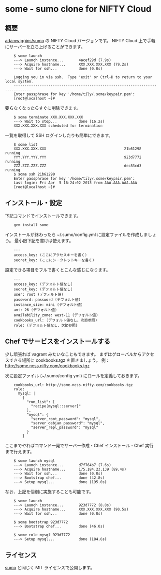 # some - sumo clone for NIFTY Cloud

## 概要

[adamwiggins/sumo](http://github.com/adamwiggins/sumo) の NIFTY Cloud バージョンです。
NIFTY Cloud 上で手軽にサーバーを立ち上げることができます。

        $ some launch
        ---> Launch instance...       4acef29d (7.9s)
        ---> Acquire hostname...      XXX.XXX.XXX.XXX (79.2s)
        ---> Wait for ssh...          done (0.0s)
        
        Logging you in via ssh.  Type 'exit' or Ctrl-D to return to your local system.
        ------------------------------------------------------------------------------
        Enter passphrase for key '/home/tily/.some/keypair.pem':
        [root@localhost ~]#

要らなくなったらすぐに削除できます。

        $ some terminate XXX.XXX.XXX.XXX
        ---> Wait to stop...          done (16.2s)
        XXX.XXX.XXX.XXX scheduled for termination

一覧を取得して SSH ログインしたりも簡単にできます。

        $ some list
        XXX.XXX.XXX.XXX                                    21b61298     running
        YYY.YYY.YYY.YYY                                    923d7772     running
        ZZZ.ZZZ.ZZZ.ZZZ                                    dec83cd3     running
        $ some ssh 21b61298
        Enter passphrase for key '/home/tily/.some/keypair.pem':
        Last login: Fri Apr  5 16:24:02 2013 from AAA.AAA.AAA.AAA
        [root@localhost ~]#

## インストール・設定

下記コマンドでインストールできます。

        gem install some

インストールが終わったら ~/.sumo/config.yml に設定ファイルを作成しましょう。
最小限下記を書けば使えます。

        ---
        access_key: (ここにアクセスキーを書く)
        secret_key: (ここにシークレットキーを書く)

設定できる項目をフルで書くとこんな感じになります。

        ---
        access_key: (デフォルト値なし)
        secret_key: (デフォルト値なし)
        user: root (デフォルト値)
        password: password (デフォルト値)
        instance_size: mini (デフォルト値)
        ami: 26 (デフォルト値)
        availability_zone: west-11 (デフォルト値)
        cookbooks_url: (デフォルト値なし、次節参照)
        role: (デフォルト値なし、次節参照)

## Chef でサービスをインストールする

少し頑張れば vagrant みたいなこともできます。
まずはグローバルからアクセスできる場所に cookbooks.tgz を置きましょう。
例：http://some.ncss.nifty.com/cookbooks.tgz

次に設定ファイル (~/.sumo/config.yml) にロールを定義しておきます。

        cookbooks_url: http://some.ncss.nifty.com/cookbooks.tgz
        role:
          mysql: |
            {
              "run_list": [
                "recipe[mysql::server]"
              ],
              "mysql": {
                "server_root_password": "mysql",
                "server_debian_password": "mysql",
                "server_repl_password": "mysql"
              }
            }

ここまでやればコマンド一発でサーバー作成・Chef インストール・Chef 実行まで行えます。

        $ some launch mysql
        ---> Launch instance...       d7f764b7 (7.6s)
        ---> Acquire hostname...      175.184.23.139 (89.4s)
        ---> Wait for ssh...          done (0.0s)
        ---> Bootstrap chef...        done (42.8s)
        ---> Setup mysql...           done (195.0s)

なお、上記を個別に実施することも可能です。

        $ some launch
        ---> Launch instance...       923d7772 (8.0s)
        ---> Acquire hostname...      XXX.XXX.XXX.XXX (90.5s)
        ---> Wait for ssh...          done (0.0s)
        
        $ some bootstrap 923d7772
        ---> Bootstrap chef...        done (46.0s)
        
        $ some role mysql 923d7772
        ---> Setup mysql...           done (184.6s)

## ライセンス

[sumo](http://github.com/adamwiggins/sumo) と同じく MIT ライセンスで公開します。
